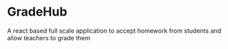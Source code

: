 # GradeHub
A react based full scale application to accept homework from students and allow teachers to grade them
